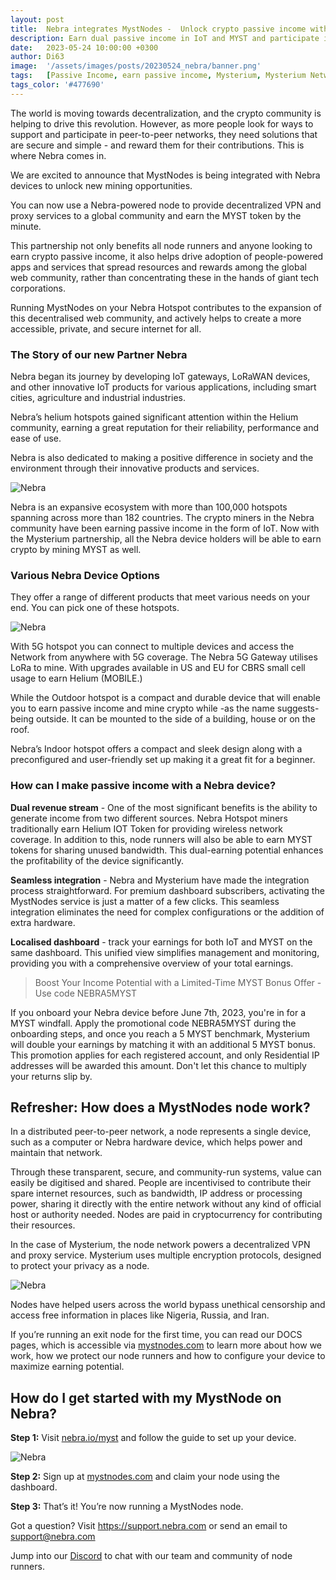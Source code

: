 ```yaml
---
layout: post
title:  Nebra integrates MystNodes -  Unlock crypto passive income with next-gen IoT hardware
description: Earn dual passive income in IoT and MYST and participate in decentralized networks through the Nebra Mysterium partnership
date:   2023-05-24 10:00:00 +0300
author: Di63
image:  '/assets/images/posts/20230524_nebra/banner.png'
tags:   [Passive Income, earn passive income, Mysterium, Mysterium Network, MystNodes, Node Runner, Nebra]
tags_color: '#477690'
---
```



The world is moving towards decentralization, and the crypto community is helping to drive this revolution. However, as more people look for ways to support and participate in peer-to-peer networks, they need solutions that are secure and simple - and reward them for their contributions. This is where Nebra comes in.

We are excited to announce that MystNodes is being integrated with Nebra devices to unlock new mining opportunities.

You can now use a Nebra-powered node to provide decentralized VPN and proxy services to a global community and earn the MYST token by the minute.

This partnership not only benefits all node runners and anyone looking to earn crypto passive income, it also helps drive adoption of people-powered apps and services that spread resources and rewards among the global web community, rather than concentrating these in the hands of giant tech corporations. 

Running MystNodes on your Nebra Hotspot contributes to the expansion of this decentralised web community, and actively helps to create a more accessible, private, and secure internet for all.

### The Story of our new Partner Nebra

Nebra began its journey by developing IoT gateways, LoRaWAN devices, and other innovative IoT products for various applications, including smart cities, agriculture and industrial industries.

Nebra’s helium hotspots gained significant attention within the Helium community, earning a great reputation for their reliability, performance and ease of use.

Nebra is also dedicated to making a positive difference in society and the environment through their innovative products and services.

![Nebra]({{site.baseurl}}/assets/images/posts/20230524_nebra/Image4.png)

Nebra is an expansive ecosystem with more than 100,000 hotspots spanning across more than 182 countries. The crypto miners in the Nebra community have been earning passive income in the form of IoT.
Now with the Mysterium partnership, all the Nebra device holders will be able to earn crypto by mining MYST as well.

### Various Nebra Device Options

They offer a range of different products that meet various needs on your end. You can pick one of these hotspots.

![Nebra]({{site.baseurl}}/assets/images/posts/20230524_nebra/Image1.png)

With 5G hotspot you can connect to multiple devices and access the Network from anywhere with 5G coverage. The Nebra 5G Gateway utilises LoRa to mine. With upgrades available in US and EU for CBRS small cell usage to earn Helium (MOBILE.)  

While the Outdoor hotspot is a compact and durable device that will enable you to earn passive income and mine crypto while -as the name suggests- being outside. It can be mounted to the side of a building, house or on the roof.

Nebra’s Indoor hotspot offers a compact and sleek design along with a preconfigured and user-friendly set up making it a great fit for a beginner. 

### How can I make passive income with a Nebra device?

**Dual revenue stream** - One of the most significant benefits is the ability to generate income from two different sources. Nebra Hotspot miners traditionally earn Helium IOT Token for providing wireless network coverage. In addition to this, node runners will also be able to earn MYST tokens for sharing unused bandwidth. This dual-earning potential enhances the profitability of the device significantly.

**Seamless integration** - Nebra and Mysterium have made the integration process straightforward. For premium dashboard subscribers, activating the MystNodes service is just a matter of a few clicks. This seamless integration eliminates the need for complex configurations or the addition of extra hardware.

**Localised dashboard** - track your earnings for both IoT and MYST on the same dashboard. This unified view simplifies management and monitoring, providing you with a comprehensive overview of your total earnings.

> Boost Your Income Potential with a Limited-Time MYST Bonus Offer - Use code NEBRA5MYST

If you onboard your Nebra device before June 7th, 2023, you're in for a MYST windfall. Apply the promotional code NEBRA5MYST during the onboarding steps, and once you reach a 5 MYST benchmark, Mysterium will double your earnings by matching it with an additional 5 MYST bonus. This promotion applies for each registered account, and only Residential IP addresses will be awarded this amount.  Don't let this chance to multiply your returns slip by.
## Refresher: How does a MystNodes node work?

In a distributed peer-to-peer network, a node represents a single device, such as a computer or Nebra hardware device, which helps power and maintain that network.

Through these transparent, secure, and community-run systems, value can easily be digitised and shared. People are incentivised to contribute their spare internet resources, such as bandwidth, IP address or processing power, sharing it directly with the entire network without any kind of official host or authority needed. Nodes are paid in cryptocurrency for contributing their resources.

In the case of Mysterium, the node network powers a decentralized VPN and proxy service.  Mysterium uses multiple encryption protocols, designed to protect your privacy as a node.

![Nebra]({{site.baseurl}}/assets/images/posts/20230524_nebra/Image2.png)

Nodes have helped users across the world bypass unethical censorship and access free information in places like Nigeria, Russia, and Iran.

If you’re running an exit node for the first time, you can read our DOCS pages, which is accessible via [mystnodes.com](https://mystnodes.com) to learn more about how we work, how we protect our node runners and how to configure your device to maximize earning potential.

## How do I get started with my MystNode on Nebra?

**Step 1:**
Visit [nebra.io/myst](https://www.nebra.io/myst) and follow the guide to set up your device.

![Nebra]({{site.baseurl}}/assets/images/posts/20230524_nebra/Image3.png)

**Step 2:**
Sign up at [mystnodes.com](https://mystnodes.com) and claim your node using the dashboard.

**Step 3:**
That’s it! You’re now running a MystNodes node.

Got a question?
Visit https://support.nebra.com or send an email to [support@nebra.com](mailto:support@nebra.com)

Jump into our [Discord](https://discord.com/invite/n3vtSwc) to chat with our team and community of node runners.

